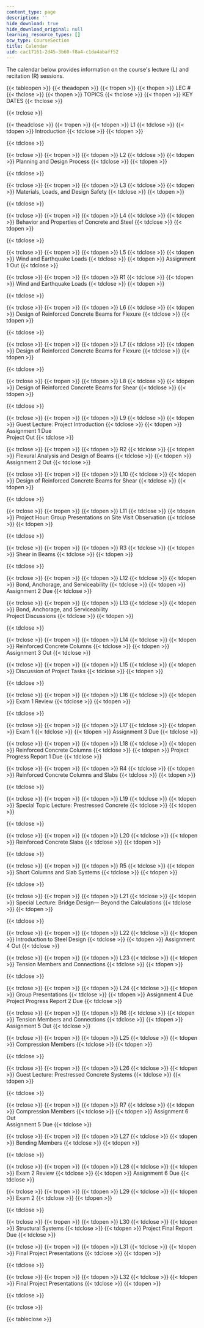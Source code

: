 ```yaml
---
content_type: page
description: ''
hide_download: true
hide_download_original: null
learning_resource_types: []
ocw_type: CourseSection
title: Calendar
uid: cac17161-2d45-3b60-f8a4-c1da4abaff52
---
```


The calendar below provides information on the course's lecture (L) and recitation (R) sessions.

{{< tableopen >}}
{{< theadopen >}}
{{< tropen >}}
{{< thopen >}}
LEC #
{{< thclose >}}
{{< thopen >}}
TOPICS
{{< thclose >}}
{{< thopen >}}
KEY DATES
{{< thclose >}}

{{< trclose >}}

{{< theadclose >}}
{{< tropen >}}
{{< tdopen >}}
L1
{{< tdclose >}}
{{< tdopen >}}
Introduction
{{< tdclose >}}
{{< tdopen >}}

{{< tdclose >}}

{{< trclose >}}
{{< tropen >}}
{{< tdopen >}}
L2
{{< tdclose >}}
{{< tdopen >}}
Planning and Design Process
{{< tdclose >}}
{{< tdopen >}}

{{< tdclose >}}

{{< trclose >}}
{{< tropen >}}
{{< tdopen >}}
L3
{{< tdclose >}}
{{< tdopen >}}
Materials, Loads, and Design Safety
{{< tdclose >}}
{{< tdopen >}}

{{< tdclose >}}

{{< trclose >}}
{{< tropen >}}
{{< tdopen >}}
L4
{{< tdclose >}}
{{< tdopen >}}
Behavior and Properties of Concrete and Steel
{{< tdclose >}}
{{< tdopen >}}

{{< tdclose >}}

{{< trclose >}}
{{< tropen >}}
{{< tdopen >}}
L5
{{< tdclose >}}
{{< tdopen >}}
Wind and Earthquake Loads
{{< tdclose >}}
{{< tdopen >}}
Assignment 1 Out
{{< tdclose >}}

{{< trclose >}}
{{< tropen >}}
{{< tdopen >}}
R1
{{< tdclose >}}
{{< tdopen >}}
Wind and Earthquake Loads
{{< tdclose >}}
{{< tdopen >}}

{{< tdclose >}}

{{< trclose >}}
{{< tropen >}}
{{< tdopen >}}
L6
{{< tdclose >}}
{{< tdopen >}}
Design of Reinforced Concrete Beams for Flexure
{{< tdclose >}}
{{< tdopen >}}

{{< tdclose >}}

{{< trclose >}}
{{< tropen >}}
{{< tdopen >}}
L7
{{< tdclose >}}
{{< tdopen >}}
Design of Reinforced Concrete Beams for Flexure
{{< tdclose >}}
{{< tdopen >}}

{{< tdclose >}}

{{< trclose >}}
{{< tropen >}}
{{< tdopen >}}
L8
{{< tdclose >}}
{{< tdopen >}}
Design of Reinforced Concrete Beams for Shear
{{< tdclose >}}
{{< tdopen >}}

{{< tdclose >}}

{{< trclose >}}
{{< tropen >}}
{{< tdopen >}}
L9
{{< tdclose >}}
{{< tdopen >}}
Guest Lecture: Project Introduction
{{< tdclose >}}
{{< tdopen >}}
Assignment 1 Due  
Project Out
{{< tdclose >}}

{{< trclose >}}
{{< tropen >}}
{{< tdopen >}}
R2
{{< tdclose >}}
{{< tdopen >}}
Flexural Analysis and Design of Beams
{{< tdclose >}}
{{< tdopen >}}
Assignment 2 Out
{{< tdclose >}}

{{< trclose >}}
{{< tropen >}}
{{< tdopen >}}
L10
{{< tdclose >}}
{{< tdopen >}}
Design of Reinforced Concrete Beams for Shear
{{< tdclose >}}
{{< tdopen >}}

{{< tdclose >}}

{{< trclose >}}
{{< tropen >}}
{{< tdopen >}}
L11
{{< tdclose >}}
{{< tdopen >}}
Project Hour: Group Presentations on Site Visit Observation
{{< tdclose >}}
{{< tdopen >}}

{{< tdclose >}}

{{< trclose >}}
{{< tropen >}}
{{< tdopen >}}
R3
{{< tdclose >}}
{{< tdopen >}}
Shear in Beams
{{< tdclose >}}
{{< tdopen >}}

{{< tdclose >}}

{{< trclose >}}
{{< tropen >}}
{{< tdopen >}}
L12
{{< tdclose >}}
{{< tdopen >}}
Bond, Anchorage, and Serviceability
{{< tdclose >}}
{{< tdopen >}}
Assignment 2 Due
{{< tdclose >}}

{{< trclose >}}
{{< tropen >}}
{{< tdopen >}}
L13
{{< tdclose >}}
{{< tdopen >}}
Bond, Anchorage, and Serviceability  
Project Discussions
{{< tdclose >}}
{{< tdopen >}}

{{< tdclose >}}

{{< trclose >}}
{{< tropen >}}
{{< tdopen >}}
L14
{{< tdclose >}}
{{< tdopen >}}
Reinforced Concrete Columns
{{< tdclose >}}
{{< tdopen >}}
Assignment 3 Out
{{< tdclose >}}

{{< trclose >}}
{{< tropen >}}
{{< tdopen >}}
L15
{{< tdclose >}}
{{< tdopen >}}
Discussion of Project Tasks
{{< tdclose >}}
{{< tdopen >}}

{{< tdclose >}}

{{< trclose >}}
{{< tropen >}}
{{< tdopen >}}
L16
{{< tdclose >}}
{{< tdopen >}}
Exam 1 Review
{{< tdclose >}}
{{< tdopen >}}

{{< tdclose >}}

{{< trclose >}}
{{< tropen >}}
{{< tdopen >}}
L17
{{< tdclose >}}
{{< tdopen >}}
Exam 1
{{< tdclose >}}
{{< tdopen >}}
Assignment 3 Due
{{< tdclose >}}

{{< trclose >}}
{{< tropen >}}
{{< tdopen >}}
L18
{{< tdclose >}}
{{< tdopen >}}
Reinforced Concrete Columns
{{< tdclose >}}
{{< tdopen >}}
Project Progress Report 1 Due
{{< tdclose >}}

{{< trclose >}}
{{< tropen >}}
{{< tdopen >}}
R4
{{< tdclose >}}
{{< tdopen >}}
Reinforced Concrete Columns and Slabs
{{< tdclose >}}
{{< tdopen >}}

{{< tdclose >}}

{{< trclose >}}
{{< tropen >}}
{{< tdopen >}}
L19
{{< tdclose >}}
{{< tdopen >}}
Special Topic Lecture: Prestressed Concrete
{{< tdclose >}}
{{< tdopen >}}

{{< tdclose >}}

{{< trclose >}}
{{< tropen >}}
{{< tdopen >}}
L20
{{< tdclose >}}
{{< tdopen >}}
Reinforced Concrete Slabs
{{< tdclose >}}
{{< tdopen >}}

{{< tdclose >}}

{{< trclose >}}
{{< tropen >}}
{{< tdopen >}}
R5
{{< tdclose >}}
{{< tdopen >}}
Short Columns and Slab Systems
{{< tdclose >}}
{{< tdopen >}}

{{< tdclose >}}

{{< trclose >}}
{{< tropen >}}
{{< tdopen >}}
L21
{{< tdclose >}}
{{< tdopen >}}
Special Lecture: Bridge Design— Beyond the Calculations
{{< tdclose >}}
{{< tdopen >}}

{{< tdclose >}}

{{< trclose >}}
{{< tropen >}}
{{< tdopen >}}
L22
{{< tdclose >}}
{{< tdopen >}}
Introduction to Steel Design
{{< tdclose >}}
{{< tdopen >}}
Assignment 4 Out
{{< tdclose >}}

{{< trclose >}}
{{< tropen >}}
{{< tdopen >}}
L23
{{< tdclose >}}
{{< tdopen >}}
Tension Members and Connections
{{< tdclose >}}
{{< tdopen >}}

{{< tdclose >}}

{{< trclose >}}
{{< tropen >}}
{{< tdopen >}}
L24
{{< tdclose >}}
{{< tdopen >}}
Group Presentations
{{< tdclose >}}
{{< tdopen >}}
Assignment 4 Due  
Project Progress Report 2 Due
{{< tdclose >}}

{{< trclose >}}
{{< tropen >}}
{{< tdopen >}}
R6
{{< tdclose >}}
{{< tdopen >}}
Tension Members and Connections
{{< tdclose >}}
{{< tdopen >}}
Assignment 5 Out
{{< tdclose >}}

{{< trclose >}}
{{< tropen >}}
{{< tdopen >}}
L25
{{< tdclose >}}
{{< tdopen >}}
Compression Members
{{< tdclose >}}
{{< tdopen >}}

{{< tdclose >}}

{{< trclose >}}
{{< tropen >}}
{{< tdopen >}}
L26
{{< tdclose >}}
{{< tdopen >}}
Guest Lecture: Prestressed Concrete Systems
{{< tdclose >}}
{{< tdopen >}}

{{< tdclose >}}

{{< trclose >}}
{{< tropen >}}
{{< tdopen >}}
R7
{{< tdclose >}}
{{< tdopen >}}
Compression Members
{{< tdclose >}}
{{< tdopen >}}
Assignment 6 Out  
Assignment 5 Due
{{< tdclose >}}

{{< trclose >}}
{{< tropen >}}
{{< tdopen >}}
L27
{{< tdclose >}}
{{< tdopen >}}
Bending Members
{{< tdclose >}}
{{< tdopen >}}

{{< tdclose >}}

{{< trclose >}}
{{< tropen >}}
{{< tdopen >}}
L28
{{< tdclose >}}
{{< tdopen >}}
Exam 2 Review
{{< tdclose >}}
{{< tdopen >}}
Assignment 6 Due
{{< tdclose >}}

{{< trclose >}}
{{< tropen >}}
{{< tdopen >}}
L29
{{< tdclose >}}
{{< tdopen >}}
Exam 2
{{< tdclose >}}
{{< tdopen >}}

{{< tdclose >}}

{{< trclose >}}
{{< tropen >}}
{{< tdopen >}}
L30
{{< tdclose >}}
{{< tdopen >}}
Structural Systems
{{< tdclose >}}
{{< tdopen >}}
Project Final Report Due
{{< tdclose >}}

{{< trclose >}}
{{< tropen >}}
{{< tdopen >}}
L31
{{< tdclose >}}
{{< tdopen >}}
Final Project Presentations
{{< tdclose >}}
{{< tdopen >}}

{{< tdclose >}}

{{< trclose >}}
{{< tropen >}}
{{< tdopen >}}
L32
{{< tdclose >}}
{{< tdopen >}}
Final Project Presentations
{{< tdclose >}}
{{< tdopen >}}

{{< tdclose >}}

{{< trclose >}}

{{< tableclose >}}